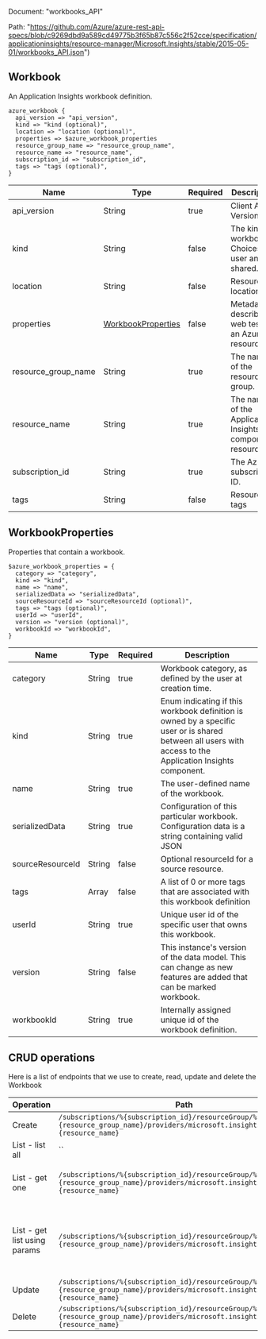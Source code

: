 Document: "workbooks_API"


Path: "https://github.com/Azure/azure-rest-api-specs/blob/c9269dbd9a589cd49775b3f65b87c556c2f52cce/specification/applicationinsights/resource-manager/Microsoft.Insights/stable/2015-05-01/workbooks_API.json")

## Workbook

An Application Insights workbook definition.

```puppet
azure_workbook {
  api_version => "api_version",
  kind => "kind (optional)",
  location => "location (optional)",
  properties => $azure_workbook_properties
  resource_group_name => "resource_group_name",
  resource_name => "resource_name",
  subscription_id => "subscription_id",
  tags => "tags (optional)",
}
```

| Name        | Type           | Required       | Description       |
| ------------- | ------------- | ------------- | ------------- |
|api_version | String | true | Client Api Version. |
|kind | String | false | The kind of workbook. Choices are user and shared. |
|location | String | false | Resource location |
|properties | [WorkbookProperties](#workbookproperties) | false | Metadata describing a web test for an Azure resource. |
|resource_group_name | String | true | The name of the resource group. |
|resource_name | String | true | The name of the Application Insights component resource. |
|subscription_id | String | true | The Azure subscription ID. |
|tags | String | false | Resource tags |
        
## WorkbookProperties

Properties that contain a workbook.

```puppet
$azure_workbook_properties = {
  category => "category",
  kind => "kind",
  name => "name",
  serializedData => "serializedData",
  sourceResourceId => "sourceResourceId (optional)",
  tags => "tags (optional)",
  userId => "userId",
  version => "version (optional)",
  workbookId => "workbookId",
}
```

| Name        | Type           | Required       | Description       |
| ------------- | ------------- | ------------- | ------------- |
|category | String | true | Workbook category, as defined by the user at creation time. |
|kind | String | true | Enum indicating if this workbook definition is owned by a specific user or is shared between all users with access to the Application Insights component. |
|name | String | true | The user-defined name of the workbook. |
|serializedData | String | true | Configuration of this particular workbook. Configuration data is a string containing valid JSON |
|sourceResourceId | String | false | Optional resourceId for a source resource. |
|tags | Array | false | A list of 0 or more tags that are associated with this workbook definition |
|userId | String | true | Unique user id of the specific user that owns this workbook. |
|version | String | false | This instance's version of the data model. This can change as new features are added that can be marked workbook. |
|workbookId | String | true | Internally assigned unique id of the workbook definition. |



## CRUD operations

Here is a list of endpoints that we use to create, read, update and delete the Workbook

| Operation | Path | Verb | Description | OperationID |
| ------------- | ------------- | ------------- | ------------- | ------------- |
|Create|`/subscriptions/%{subscription_id}/resourceGroup/%{resource_group_name}/providers/microsoft.insights/workbooks/%{resource_name}`|Put|Create a new workbook.|Workbooks_CreateOrUpdate|
|List - list all|``||||
|List - get one|`/subscriptions/%{subscription_id}/resourceGroup/%{resource_group_name}/providers/microsoft.insights/workbooks/%{resource_name}`|Get|Get a single workbook by its resourceName.|Workbooks_Get|
|List - get list using params|`/subscriptions/%{subscription_id}/resourceGroup/%{resource_group_name}/providers/microsoft.insights/workbooks`|Get|Get all Workbooks defined within a specified resource group and category.|Workbooks_ListByResourceGroup|
|Update|`/subscriptions/%{subscription_id}/resourceGroup/%{resource_group_name}/providers/microsoft.insights/workbooks/%{resource_name}`|Put|Create a new workbook.|Workbooks_CreateOrUpdate|
|Delete|`/subscriptions/%{subscription_id}/resourceGroup/%{resource_group_name}/providers/microsoft.insights/workbooks/%{resource_name}`|Delete|Delete a workbook.|Workbooks_Delete|
